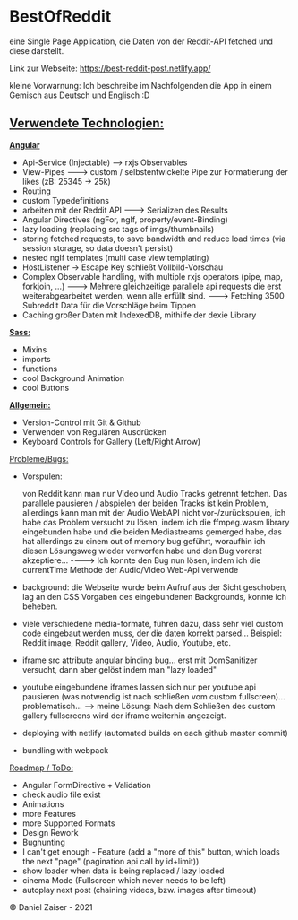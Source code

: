 # BestOfReddit
eine Single Page Application, die Daten von der Reddit-API fetched und diese darstellt.

Link zur Webseite: https://best-reddit-post.netlify.app/

kleine Vorwarnung: Ich beschreibe im Nachfolgenden die App in einem Gemisch aus Deutsch und Englisch :D

## <u>Verwendete Technologien:</u>

<u>**Angular**</u>
  - Api-Service (Injectable) --> rxjs Observables
  - View-Pipes ---> custom / selbstentwickelte Pipe zur Formatierung der likes (zB: 25345 -> 25k)
  - Routing
  - custom Typedefinitions
  - arbeiten mit der Reddit API ---> Serializen des Results
  - Angular Directives (ngFor, ngIf, property/event-Binding)
  - lazy loading (replacing src tags of imgs/thumbnails)
  - storing fetched requests, to save bandwidth and reduce load times (via session storage, so data doesn't persist)
  - nested ngIf templates (multi case view templating)
  - HostListener -> Escape Key schließt Vollbild-Vorschau
  - Complex Observable handling, with multiple rxjs operators (pipe, map, forkjoin, ...)
    ---> Mehrere gleichzeitige parallele api requests die erst weiterabgearbeitet werden, wenn alle erfüllt sind.
    ---> Fetching 3500 Subreddit Data für die Vorschläge beim Tippen
  - Caching großer Daten mit IndexedDB, mithilfe der dexie Library

<u>**Sass:**</u>
  - Mixins
  - imports
  - functions
  - cool Background Animation
  - cool Buttons

<u>**Allgemein:**</u>
  - Version-Control mit Git & Github
  - Verwenden von Regulären Ausdrücken
  - Keyboard Controls for Gallery (Left/Right Arrow)

<u>Probleme/Bugs:</u>
 - Vorspulen:
 
    von Reddit kann man nur Video und Audio Tracks getrennt fetchen.
    Das parallele pausieren / abspielen der beiden Tracks ist kein Problem, allerdings
    kann man mit der Audio WebAPI nicht vor-/zurückspulen, ich habe das Problem versucht zu lösen, indem ich die ffmpeg.wasm library eingebunden habe und die beiden Mediastreams gemerged habe, das hat allerdings zu einem out of memory bug geführt, woraufhin ich diesen Lösungsweg wieder verworfen habe und den Bug vorerst akzeptiere...
    ----> Ich konnte den Bug nun lösen, indem ich die currentTime Methode der Audio/Video Web-Api verwende
 - background:
   die Webseite wurde beim Aufruf aus der Sicht geschoben, lag an den CSS Vorgaben des eingebundenen
   Backgrounds, konnte ich beheben.

 - viele verschiedene media-formate, führen dazu, dass sehr viel custom code eingebaut werden muss, der die daten korrekt parsed...
   Beispiel: Reddit image, Reddit gallery, Video, Audio, Youtube, etc.
 - iframe src attribute angular binding bug... erst mit DomSanitizer versucht, dann aber gelöst indem man "lazy loaded"
 - youtube eingebundene iframes lassen sich nur per youtube api pausieren (was notwendig ist nach schließen vom custom fullscreen)... problematisch...
   --> meine Lösung: Nach dem Schließen des custom gallery fullscreens wird der iframe weiterhin angezeigt.
 - deploying with netlify (automated builds on each github master commit)
 - bundling with webpack

<u>Roadmap / ToDo:</u>
 - Angular FormDirective + Validation
 - check audio file exist
 - Animations
 - more Features
 - more Supported Formats
 - Design Rework
 - Bughunting
 - I can't get enough - Feature (add a "more of this" button, which loads the next "page" (pagination api call by id+limit))
 - show loader when data is being replaced / lazy loaded
 - cinema Mode (Fullscreen which never needs to be left)
 - autoplay next post (chaining videos, bzw. images after timeout)

© Daniel Zaiser - 2021




